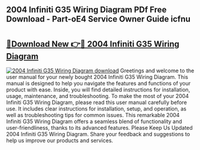 ## 2004 Infiniti G35 Wiring Diagram PDf Free Download - Part-oE4 Service Owner Guide icfnu

# <h2><a href="http://dfk2v08.blite.top/?on=2004+Infiniti+G35+Wiring+Diagram">🔗Download New 👉🔴 2004 Infiniti G35 Wiring Diagram</a></h2>

[![2004 Infiniti G35 Wiring Diagram download](https://i.imgur.com/lujVjoI.png)](http://dfk2v08.blite.top/?on=2004+Infiniti+G35+Wiring+Diagram)
Greetings and welcome to the user manual for your newly bought 2004 Infiniti G35 Wiring Diagram. This manual is designed to help you navigate the features and functions of your product with ease. Inside, you will find detailed instructions for installation, usage, maintenance, and troubleshooting. To make the most of your 2004 Infiniti G35 Wiring Diagram, please read this user manual carefully before use. It includes clear instructions for installation, setup, and operation, as well as troubleshooting tips for common issues. This remarkable 2004 Infiniti G35 Wiring Diagram offers a seamless blend of functionality and user-friendliness, thanks to its advanced features. Please Keep Us Updated 2004 Infiniti G35 Wiring Diagram. Share your feedback and suggestions to help us improve our products and services.
